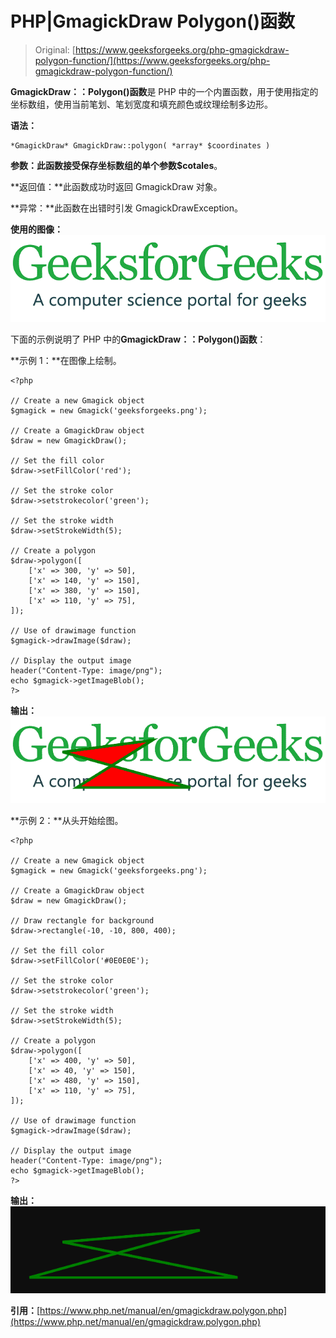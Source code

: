 # PHP|GmagickDraw Polygon()函数

> Original: [https://www.geeksforgeeks.org/php-gmagickdraw-polygon-function/](https://www.geeksforgeeks.org/php-gmagickdraw-polygon-function/)

**GmagickDraw：：Polygon()函数**是 PHP 中的一个内置函数，用于使用指定的坐标数组，使用当前笔划、笔划宽度和填充颜色或纹理绘制多边形。

**语法：**

```
*GmagickDraw* GmagickDraw::polygon( *array* $coordinates )
```

**参数：**此函数接受保存坐标数组的单个参数**$cotales**。

**返回值：**此函数成功时返回 GmagickDraw 对象。

**异常：**此函数在出错时引发 GmagickDrawException。

**使用的图像：**
![](img/07c99ec29e7a50fc3ea91a9d4a8d2f31.png)

下面的示例说明了 PHP 中的**GmagickDraw：：Polygon()函数**：

**示例 1：**在图像上绘制。

```
<?php

// Create a new Gmagick object
$gmagick = new Gmagick('geeksforgeeks.png');

// Create a GmagickDraw object
$draw = new GmagickDraw();

// Set the fill color
$draw->setFillColor('red');

// Set the stroke color
$draw->setstrokecolor('green');

// Set the stroke width
$draw->setStrokeWidth(5);

// Create a polygon
$draw->polygon([
    ['x' => 300, 'y' => 50],
    ['x' => 140, 'y' => 150],
    ['x' => 380, 'y' => 150],
    ['x' => 110, 'y' => 75],
]);

// Use of drawimage function
$gmagick->drawImage($draw);

// Display the output image
header("Content-Type: image/png");
echo $gmagick->getImageBlob();
?>
```

**输出：**
![](img/c2b4f458f8bd10f2d7f6e3bcbffd98ea.png)

**示例 2：**从头开始绘图。

```
<?php

// Create a new Gmagick object
$gmagick = new Gmagick('geeksforgeeks.png');

// Create a GmagickDraw object
$draw = new GmagickDraw();

// Draw rectangle for background
$draw->rectangle(-10, -10, 800, 400);

// Set the fill color
$draw->setFillColor('#0E0E0E');

// Set the stroke color
$draw->setstrokecolor('green');

// Set the stroke width
$draw->setStrokeWidth(5);

// Create a polygon
$draw->polygon([
    ['x' => 400, 'y' => 50],
    ['x' => 40, 'y' => 150],
    ['x' => 480, 'y' => 150],
    ['x' => 110, 'y' => 75],
]);

// Use of drawimage function
$gmagick->drawImage($draw);

// Display the output image
header("Content-Type: image/png");
echo $gmagick->getImageBlob();
?>
```

**输出：**
![](img/5765920fbf44fddc98b95568b864834a.png)

**引用：**[https://www.php.net/manual/en/gmagickdraw.polygon.php](https://www.php.net/manual/en/gmagickdraw.polygon.php)